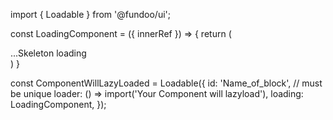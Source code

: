 import { Loadable } from '@fundoo/ui';

<!-- Condition: [innerRef] is required from react-waypoint -->
const LoadingComponent = ({ innerRef }) => {
  return (
    <div ref={innerRef}>
      ...Skeleton loading
    </div>
  )
}

<!-- Condition: [id] must be unique -->
const ComponentWillLazyLoaded = Loadable({
  id: 'Name_of_block', // must be unique
  loader: () => import('Your Component will lazyload'),
  loading: LoadingComponent,
});
